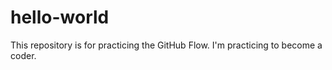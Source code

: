 # hello-world
This repository is for practicing the GitHub Flow. 
I'm practicing to become a coder. 
